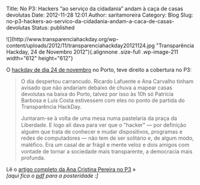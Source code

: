 Title: No P3: Hackers “ao serviço da cidadania” andam à caça de casas devolutas
Date: 2012-11-28 12:01
Author: saritamoreira
Category: Blog
Slug: no-p3-hackers-ao-servico-da-cidadania-andam-a-caca-de-casas-devolutas
Status: published

<!--:pt-->![](http://www.transparenciahackday.org/wp-content/uploads/2012/11/transparenciahackday20121124.jpg "Transparência Hackday, 24 de Novembro 2012"){.alignnone .size-full .wp-image-211 width="612" height="612"}

O [hackday de dia 24 de novembro](http://transparenciahackday.org/forum/discussion/15/transparencia-hackday-dia-24-de-novembro) no Porto, teve direito a cobertura no P3:

> O dia despertou carrancudo. Ricardo Lafuente e Ana Carvalho tinham avisado que não andariam debaixo de chuva a mapear casas devolutas na baixa do Porto, talvez por isso às 10h só Patrícia Barbosa e Luís Costa estivessem com eles no ponto de partida do Transparência HackDay.
>
> Juntaram-se à volta de uma mesa numa pastelaria da praça da Liberdade. E logo ali dava para ver que o "hacker" — por deﬁnição alguém que trata de conhecer e mudar dispositivos, programas e redes de computadores — não tem de ser solitário e, de algum modo, maléﬁco. Era um casal de ar frágil e mente veloz e dois amigos com vontade de tornar a sociedade mais transparente, a democracia mais profunda.

Lê o [artigo completo da Ana Cristina Pereira no P3](http://p3.publico.pt/actualidade/sociedade/5558/hackers-ao-servico-da-cidadania-andam-caca-de-casas-devolutas#) »  
*\[aqui fica o [pdf](http://www.transparenciahackday.org/wp-content/uploads/2012/11/2012-11_P3_THackdayPT-Porto-24Nov.pdf) para a posteridade :\]*<!--:--><!--:en-->

<!--:-->

